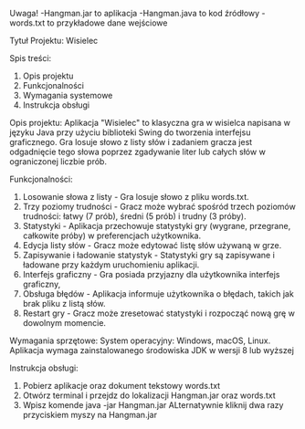 Uwaga!
-Hangman.jar to aplikacja
-Hangman.java to kod źródłowy
-words.txt to przykładowe dane wejściowe

Tytuł Projektu: Wisielec 

Spis treści:
1. Opis projektu
2. Funkcjonalności
3. Wymagania systemowe
4. Instrukcja obsługi

Opis projektu:
Aplikacja "Wisielec" to klasyczna gra w wisielca napisana w języku Java przy użyciu biblioteki Swing do tworzenia interfejsu graficznego. Gra losuje słowo z listy słów i zadaniem gracza jest odgadnięcie tego słowa poprzez zgadywanie liter lub całych słów w ograniczonej liczbie prób.

Funkcjonalności:
1. Losowanie słowa z listy - Gra losuje słowo z pliku words.txt.
2. Trzy poziomy trudności - Gracz może wybrać spośród trzech poziomów trudności: łatwy (7 prób), średni (5 prób) i trudny (3 próby).
3. Statystyki - Aplikacja przechowuje statystyki gry (wygrane, przegrane, całkowite próby) w preferencjach użytkownika.
4. Edycja listy słów - Gracz może edytować listę słów używaną w grze.
5. Zapisywanie i ładowanie statystyk - Statystyki gry są zapisywane i ładowane przy każdym uruchomieniu aplikacji.
6. Interfejs graficzny - Gra posiada przyjazny dla użytkownika interfejs graficzny,
7. Obsługa błędów - Aplikacja informuje użytkownika o błędach, takich jak brak pliku z listą słów.
8. Restart gry - Gracz może zresetować statystyki i rozpocząć nową grę w dowolnym momencie.

Wymagania sprzętowe:
System operacyjny: Windows, macOS, Linux.
Aplikacja wymaga zainstalowanego środowiska JDK w wersji 8 lub wyższej

Instrukcja obsługi:
1. Pobierz aplikacje oraz dokument tekstowy words.txt
2. Otwórz terminal i przejdz do lokalizacji Hangman.jar oraz words.txt 
3. Wpisz komende java -jar Hangman.jar
ALternatywnie kliknij dwa razy przyciskiem myszy na Hangman.jar

